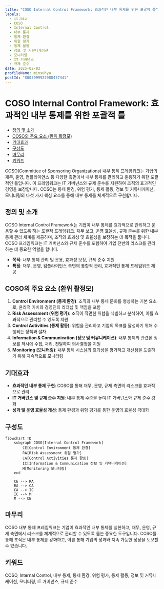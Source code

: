 ```yaml
---
title: "COSO Internal Control Framework: 효과적인 내부 통제를 위한 포괄적 틀"
labels:
  - it.biz
  - COSO
  - Internal Control
  - 내부 통제
  - 통제 환경
  - 위험 평가
  - 통제 활동
  - 정보 및 커뮤니케이션
  - 모니터링
  - IT 거버넌스
  - 규제 준수
date: 2025-02-03
profileName: minsuhya
postId: "8003999922088457441"
---
```


# COSO Internal Control Framework: 효과적인 내부 통제를 위한 포괄적 틀

<!-- mtoc-start -->

- [정의 및 소개](#정의-및-소개)
- [COSO의 주요 요소 (환위 활정모)](#coso의-주요-요소-환위-활정모)
- [기대효과](#기대효과)
- [구성도](#구성도)
- [마무리](#마무리)
- [키워드](#키워드)

<!-- mtoc-end -->

COSO(Committee of Sponsoring Organizations) 내부 통제 프레임워크는 기업의 재무, 운영, 컴플라이언스 등 다양한 측면에서 내부 통제를 관리하고 운용하기 위한 포괄적인 틀입니다. 이 프레임워크는 IT 거버넌스와 규제 준수를 지원하여 조직의 효과적인 경영을 보장합니다. COSO는 통제 환경, 위험 평가, 통제 활동, 정보 및 커뮤니케이션, 모니터링의 다섯 가지 핵심 요소를 통해 내부 통제를 체계적으로 구현합니다.

## 정의 및 소개

COSO Internal Control Framework는 기업이 내부 통제를 효과적으로 관리하고 운용할 수 있도록 하는 포괄적 프레임워크. 재무 보고, 운영 효율성, 규제 준수를 위한 내부 통제 관리 체계를 제공하며, 조직의 효과성 및 효율성을 보장하는 데 목적을 둡니다. COSO 프레임워크는 IT 거버넌스와 규제 준수를 포함하여 기업 전반의 리스크를 관리하는 데 중요한 역할을 합니다.

- **목적**: 내부 통제 관리 및 운용, 효과성 보장, 규제 준수 지원
- **특징**: 재무, 운영, 컴플라이언스 측면의 통합적 관리, 효과적인 통제 프레임워크 제공

## COSO의 주요 요소 (환위 활정모)

1. **Control Environment (통제 환경)**: 조직의 내부 통제 문화를 형성하는 기본 요소로, 윤리적 가치와 경영진의 리더십 및 책임을 포함
2. **Risk Assessment (위험 평가)**: 조직이 직면한 위험을 식별하고 분석하여, 이를 효과적으로 관리할 수 있도록 지원
3. **Control Activities (통제 활동)**: 위험을 관리하고 기업의 목표를 달성하기 위해 수행되는 정책과 절차
4. **Information & Communication (정보 및 커뮤니케이션)**: 내부 통제와 관련된 정보를 적시에 수집, 처리, 전달하여 의사결정을 지원
5. **Monitoring (모니터링)**: 내부 통제 시스템의 효과성을 평가하고 개선점을 도출하기 위해 지속적으로 모니터링

## 기대효과

- **효과적인 내부 통제 구현**: COSO를 통해 재무, 운영, 규제 측면의 리스크를 효과적으로 관리
- **IT 거버넌스 및 규제 준수 지원**: 내부 통제 수준을 높여 IT 거버넌스와 규제 준수 강화
- **성과 및 운영 효율성 개선**: 통제 환경과 위험 평가를 통한 운영의 효율성 극대화

## 구성도

```mermaid
flowchart TD
    subgraph COSO[Internal Control Framework]
        CE[Control Environment 통제 환경]
        RA[Risk Assessment 위험 평가]
        CA[Control Activities 통제 활동]
        IC[Information & Communication 정보 및 커뮤니케이션]
        M[Monitoring 모니터링]
    end

    CE --> RA
    RA --> CA
    CA --> IC
    IC --> M
    M --> CE
```

## 마무리

COSO 내부 통제 프레임워크는 기업이 효과적인 내부 통제를 실현하고, 재무, 운영, 규제 측면에서 리스크를 체계적으로 관리할 수 있도록 돕는 중요한 도구입니다. COSO를 통해 조직은 내부 통제를 강화하고, 이를 통해 기업의 성과와 지속 가능한 성장을 도모할 수 있습니다.

## 키워드

COSO, Internal Control, 내부 통제, 통제 환경, 위험 평가, 통제 활동, 정보 및 커뮤니케이션, 모니터링, IT 거버넌스, 규제 준수